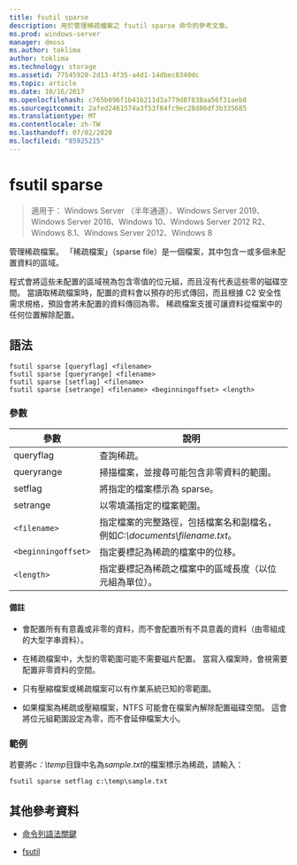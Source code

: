 ```yaml
---
title: fsutil sparse
description: 用於管理稀疏檔案之 fsutil sparse 命令的參考文章。
ms.prod: windows-server
manager: dmoss
ms.author: toklima
author: toklima
ms.technology: storage
ms.assetid: 77545920-2d13-4f35-a4d1-14dbec8340dc
ms.topic: article
ms.date: 10/16/2017
ms.openlocfilehash: c765b096f1b41b211d3a779d8f838aa56f31aeb8
ms.sourcegitcommit: 2afed2461574a3f53f84fc9ec28d86df3b335685
ms.translationtype: MT
ms.contentlocale: zh-TW
ms.lasthandoff: 07/02/2020
ms.locfileid: "85925215"
---
```

# <a name="fsutil-sparse"></a>fsutil sparse

> 適用于： Windows Server （半年通道）、Windows Server 2019、Windows Server 2016、Windows 10、Windows Server 2012 R2、Windows 8.1、Windows Server 2012、Windows 8

管理稀疏檔案。 「稀疏檔案」（sparse file）是一個檔案，其中包含一或多個未配置資料的區域。

程式會將這些未配置的區域視為包含零值的位元組，而且沒有代表這些零的磁碟空間。 當讀取稀疏檔案時，配置的資料會以預存的形式傳回，而且根據 C2 安全性需求規格，預設會將未配置的資料傳回為零。 稀疏檔案支援可讓資料從檔案中的任何位置解除配置。

## <a name="syntax"></a>語法

```
fsutil sparse [queryflag] <filename>
fsutil sparse [queryrange] <filename>
fsutil sparse [setflag] <filename>
fsutil sparse [setrange] <filename> <beginningoffset> <length>
```

### <a name="parameters"></a>參數

| 參數 | 說明 |
| --------- | ----------- |
| queryflag | 查詢稀疏。 |
| queryrange | 掃描檔案，並搜尋可能包含非零資料的範圍。 |
| setflag | 將指定的檔案標示為 sparse。 |
| setrange | 以零填滿指定的檔案範圍。 |
| `<filename>` | 指定檔案的完整路徑，包括檔案名和副檔名，例如*C:\documents\filename.txt*。 |
| `<beginningoffset>` | 指定要標記為稀疏的檔案中的位移。 |
| `<length>` | 指定要標記為稀疏之檔案中的區域長度（以位元組為單位）。 |

#### <a name="remarks"></a>備註

- 會配置所有有意義或非零的資料，而不會配置所有不具意義的資料（由零組成的大型字串資料）。

- 在稀疏檔案中，大型的零範圍可能不需要磁片配置。 當寫入檔案時，會視需要配置非零資料的空間。

- 只有壓縮檔案或稀疏檔案可以有作業系統已知的零範圍。

- 如果檔案為稀疏或壓縮檔案，NTFS 可能會在檔案內解除配置磁碟空間。 這會將位元組範圍設定為零，而不會延伸檔案大小。

### <a name="examples"></a>範例

若要將*c：\temp*目錄中名為*sample.txt*的檔案標示為稀疏，請輸入：

```
fsutil sparse setflag c:\temp\sample.txt
```

## <a name="additional-references"></a>其他參考資料

- [命令列語法關鍵](command-line-syntax-key.md)

- [fsutil](fsutil.md)
